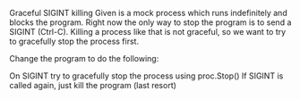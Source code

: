 Graceful SIGINT killing
Given is a mock process which runs indefinitely and blocks the program. Right now the only way to stop the program is to send a SIGINT (Ctrl-C). Killing a process like that is not graceful, so we want to try to gracefully stop the process first.

Change the program to do the following:

On SIGINT try to gracefully stop the process using proc.Stop()
If SIGINT is called again, just kill the program (last resort)
